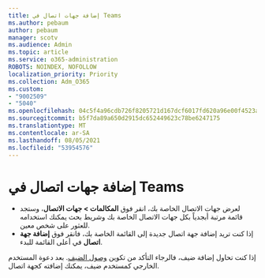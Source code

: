 ```yaml
---
title: إضافة جهات اتصال في Teams
ms.author: pebaum
author: pebaum
manager: scotv
ms.audience: Admin
ms.topic: article
ms.service: o365-administration
ROBOTS: NOINDEX, NOFOLLOW
localization_priority: Priority
ms.collection: Adm_O365
ms.custom:
- "9002509"
- "5040"
ms.openlocfilehash: 04c5f4a96cdb726f8205721d167dcf6017fd620a96e00f4523a70872ce56f6ad
ms.sourcegitcommit: b5f7da89a650d2915dc652449623c78be6247175
ms.translationtype: MT
ms.contentlocale: ar-SA
ms.lasthandoff: 08/05/2021
ms.locfileid: "53954576"
---
```

# <a name="add-contacts-in-teams"></a>إضافة جهات اتصال في Teams

- لعرض جهات الاتصال الخاصة بك، انقر فوق **المكالمات > جهات الاتصال**، وستجد قائمة مرتبة أبجدياً بكل جهات الاتصال الخاصة بك وشريط بحث يمكنك استخدامه للعثور على شخص معين. 
- إذا كنت تريد إضافة جهة اتصال جديدة إلى القائمة الخاصة بك، فانقر فوق **إضافة جهة اتصال** في أعلى القائمة للبدء.

إذا كنت تحاول إضافة ضيف، فالرجاء التأكد من تكوين [وصول الضيف](https://docs.microsoft.com/microsoftteams/set-up-guests). بعد دعوة المستخدم الخارجي كمستخدم ضيف، يمكنك إضافته كجهة اتصال.
